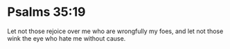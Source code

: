 # Psalms 35:19

Let not those rejoice over me who are wrongfully my foes, and let not those wink the eye who hate me without cause.
